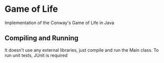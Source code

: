 # Game of Life

Implementation of the Conway's Game of Life in Java

## Compiling and Running

It doesn't use any external libraries, just compile and run the Main class. 
To run unit tests, JUnit is required


